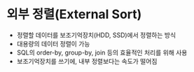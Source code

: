# 외부 정렬(External Sort)  

- 정렬할 데이터를 보조기억장치(HDD, SSD)에서 정렬하는 방식  
- 대용량의 데이터 정렬이 가능  
- SQL의 order-by, group-by, join 등의 효율적인 처리를 위해 사용  
- 보조기억장치를 쓰기에, 내부 정렬보다는 속도가 떨어짐  
